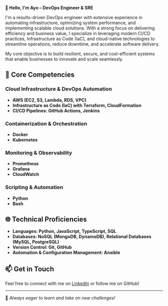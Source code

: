 **👋 Hello, I'm Ayo – DevOps Engineer & SRE**

I'm a results-driven DevOps engineer with extensive experience in automating infrastructure, optimizing system performance, and implementing scalable cloud solutions. With a strong focus on delivering efficiency and business value, I specialize in leveraging modern CI/CD practices, Infrastructure as Code (IaC), and cloud-native technologies to streamline operations, reduce downtime, and accelerate software delivery.

My core objective is to build resilient, secure, and cost-efficient systems that enable businesses to innovate and scale seamlessly.

## 🚀 Core Competencies

### Cloud Infrastructure & DevOps Automation
- **AWS (EC2, S3, Lambda, RDS, VPC)**
- **Infrastructure as Code (IaC) with Terraform, CloudFormation**
- **CI/CD Pipelines: GitHub Actions, Jenkins**

### Containerization & Orchestration
- **Docker**
- **Kubernetes**

### Monitoring & Observability
- **Prometheus**
- **Grafana**
- **CloudWatch**

### Scripting & Automation
- **Python**
- **Bash**

## 🌐 Technical Proficiencies
- **Languages: Python, JavaScript, TypeScript, SQL**
- **Databases: NoSQL (MongoDB, DynamoDB), Relational Databases (MySQL, PostgreSQL)**
- **Version Control: Git, GitHub**
- **Automation & Configuration Management: Ansible**

## 📫 Get in Touch
Feel free to connect with me on [LinkedIn](https://www.linkedin.com/in/ayomipo-oluyemi1/) or follow me on GitHub!

---

🌟 *Always eager to learn and take on new challenges!*
<!---
Ayophillips/Ayophillips is a ✨ special ✨ repository because its `README.md` (this file) appears on your GitHub profile.
You can click the Preview link to take a look at your changes.
--->
